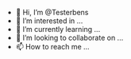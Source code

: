 - 👋 Hi, I’m @Testerbens
- 👀 I’m interested in ...
- 🌱 I’m currently learning ...
- 💞️ I’m looking to collaborate on ...
- 📫 How to reach me ...

<!---
Testerbens/Testerbens is a ✨ special ✨ repository because its `README.md` (this file) appears on your GitHub profile.
You can click the Preview link to take a look at your changes.
--->
